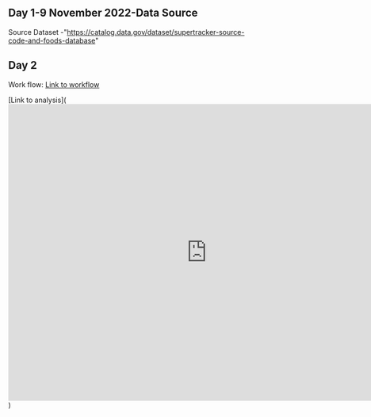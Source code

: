 
## Day 1-9 November 2022-Data Source
Source Dataset -"https://catalog.data.gov/dataset/supertracker-source-code-and-foods-database"

## Day 2
Work flow:
[Link to workflow](https://cloud.trifacta.com/flows/202326?workspace=falgunikhandelwalcsda20-9y88)


[Link to analysis](<iframe frameborder=0 width="800" height="600" src="https://analytics.zoho.in/open-view/258236000000002506"></iframe>)
